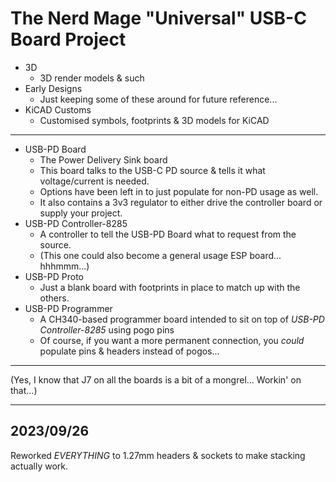 # The __Nerd Mage "Universal" USB-C Board__  Project

* 3D
  * 3D render models & such
* Early Designs
  * Just keeping some of these around for future reference...
* KiCAD Customs
  * Customised symbols, footprints & 3D models for KiCAD

---

* USB-PD Board
  * The Power Delivery Sink board
  * This board talks to the USB-C PD source & tells it what voltage/current is needed.
  * Options have been left in to just populate for non-PD usage as well.
  * It also contains a 3v3 regulator to either drive the controller board or supply your project.
* USB-PD Controller-8285
  * A controller to tell the USB-PD Board what to request from the source.
  * (This one could also become a general usage ESP board... hhhmmm...)
* USB-PD Proto
  * Just a blank board with footprints in place to match up with the others.
* USB-PD Programmer
  * A CH340-based programmer board intended to sit on top of _USB-PD Controller-8285_ using pogo pins
  * Of course, if you want a more permanent connection, you _could_ populate pins & headers instead of pogos...

---

(Yes, I know that J7 on all the boards is a bit of a mongrel...  Workin' on that...)

---
## 2023/09/26
Reworked *EVERYTHING* to 1.27mm headers & sockets to make stacking actually work.
